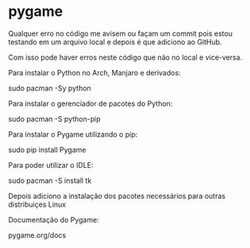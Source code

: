 # pygame


Qualquer erro no código me avisem ou façam um commit pois estou testando em um arquivo local e depois é que adiciono ao GitHub.


Com isso pode haver erros neste código que não no local e vice-versa.


Para instalar o Python no Arch, Manjaro e derivados:

sudo pacman -Sy python


Para instalar o gerenciador de pacotes do Python:

sudo pacman -S python-pip


Para instalar o Pygame utilizando o pip:

sudo pip install Pygame


Para poder utilizar o IDLE:

sudo pacman -S install tk


Depois adiciono a instalação dos pacotes necessários para outras distribuiçes Linux


Documentação do Pygame:

pygame.org/docs
